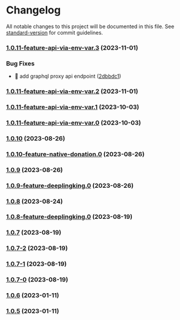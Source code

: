 # Changelog

All notable changes to this project will be documented in this file. See [standard-version](https://github.com/conventional-changelog/standard-version) for commit guidelines.

### [1.0.11-feature-api-via-env-var.3](https://github.com/demokratie-live/desktop/compare/v1.0.11-feature-api-via-env-var.2...v1.0.11-feature-api-via-env-var.3) (2023-11-01)


### Bug Fixes

* 🐛 add graphql proxy api endpoint ([2dbbdc1](https://github.com/demokratie-live/desktop/commit/2dbbdc1924c0169055d6fe297420c811b602e24f))

### [1.0.11-feature-api-via-env-var.2](https://github.com/demokratie-live/desktop/compare/v1.0.11-feature-api-via-env-var.1...v1.0.11-feature-api-via-env-var.2) (2023-11-01)

### [1.0.11-feature-api-via-env-var.1](https://github.com/demokratie-live/desktop/compare/v1.0.11-feature-api-via-env-var.0...v1.0.11-feature-api-via-env-var.1) (2023-10-03)

### [1.0.11-feature-api-via-env-var.0](https://github.com/demokratie-live/desktop/compare/v1.0.10...v1.0.11-feature-api-via-env-var.0) (2023-10-03)

### [1.0.10](https://github.com/demokratie-live/desktop/compare/v1.0.9...v1.0.10) (2023-08-26)

### [1.0.10-feature-native-donation.0](https://github.com/demokratie-live/desktop/compare/v1.0.9...v1.0.10-feature-native-donation.0) (2023-08-26)

### [1.0.9](https://github.com/demokratie-live/desktop/compare/v1.0.8...v1.0.9) (2023-08-26)

### [1.0.9-feature-deeplingking.0](https://github.com/demokratie-live/desktop/compare/v1.0.8...v1.0.9-feature-deeplingking.0) (2023-08-26)

### [1.0.8](https://github.com/demokratie-live/desktop/compare/v1.0.7...v1.0.8) (2023-08-24)

### [1.0.8-feature-deeplingking.0](https://github.com/demokratie-live/desktop/compare/v1.0.7...v1.0.8-feature-deeplingking.0) (2023-08-19)

### [1.0.7](https://github.com/demokratie-live/desktop/compare/v1.0.6...v1.0.7) (2023-08-19)

### [1.0.7-2](https://github.com/demokratie-live/desktop/compare/v1.0.7-1...v1.0.7-2) (2023-08-19)

### [1.0.7-1](https://github.com/demokratie-live/desktop/compare/v1.0.7-0...v1.0.7-1) (2023-08-19)

### [1.0.7-0](https://github.com/demokratie-live/desktop/compare/v1.0.6...v1.0.7-0) (2023-08-19)

### [1.0.6](https://github.com/demokratie-live/desktop/compare/v1.0.5...v1.0.6) (2023-01-11)

### [1.0.5](https://github.com/demokratie-live/desktop/compare/v1.0.0...v1.0.5) (2023-01-11)
